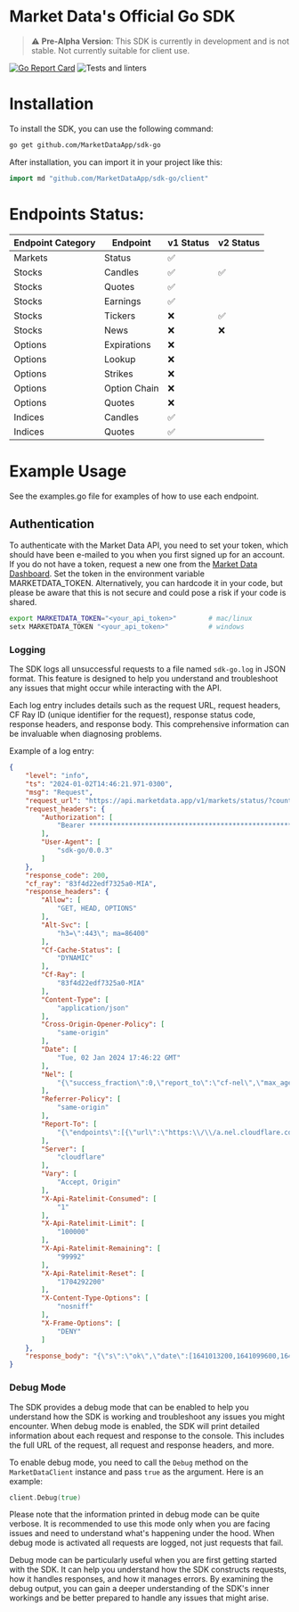 # Market Data's Official Go SDK

> :warning: **Pre-Alpha Version**: This SDK is currently in development and is not stable. Not currently suitable for client use.


[![Go Report Card](https://goreportcard.com/badge/github.com/MarketDataApp/sdk-go)](https://goreportcard.com/report/github.com/MarketDataApp/sdk-go)
![Tests and linters](https://github.com/MarketDataApp/sdk-go/actions/workflows/main.yml/badge.svg)


# Installation

To install the SDK, you can use the following command:

```bash
go get github.com/MarketDataApp/sdk-go
```

After installation, you can import it in your project like this:

```go
import md "github.com/MarketDataApp/sdk-go/client"
```

# Endpoints Status:

 | Endpoint Category | Endpoint     | v1 Status | v2 Status |
 |-------------------|--------------|-----------|-----------|
 | Markets           | Status       | ✅        |           |
 | Stocks            | Candles      | ✅        |     ✅    |
 | Stocks            | Quotes       | ✅        |           |
 | Stocks            | Earnings     | ✅        |           |
 | Stocks            | Tickers      | ❌        |     ✅    |
 | Stocks            | News         | ❌        |     ❌    |
 | Options           | Expirations  | ❌        |           |
 | Options           | Lookup       | ❌        |           |
 | Options           | Strikes      | ❌        |           |
 | Options           | Option Chain | ❌        |           |
 | Options           | Quotes       | ❌        |           |
 | Indices           | Candles      | ✅        |           |
 | Indices           | Quotes       | ✅        |           |

# Example Usage

See the examples.go file for examples of how to use each endpoint.

## Authentication

To authenticate with the Market Data API, you need to set your token, which should have been e-mailed to you when you first signed up for an account. If you do not have a token, request a new one from the [Market Data Dashboard](https://www.marketdata.app/dashboard/). Set the token in the environment variable MARKETDATA_TOKEN. Alternatively, you can hardcode it in your code, but please be aware that this is not secure and could pose a risk if your code is shared.

```bash
export MARKETDATA_TOKEN="<your_api_token>"        # mac/linux
setx MARKETDATA_TOKEN "<your_api_token>"          # windows
```

### Logging

The SDK logs all unsuccessful requests to a file named `sdk-go.log` in JSON format. This feature is designed to help you understand and troubleshoot any issues that might occur while interacting with the API.

Each log entry includes details such as the request URL, request headers, CF Ray ID (unique identifier for the request), response status code, response headers, and response body. This comprehensive information can be invaluable when diagnosing problems.

Example of a log entry:

```json
{
    "level": "info",
    "ts": "2024-01-02T14:46:21.971-0300",
    "msg": "Request",
    "request_url": "https://api.marketdata.app/v1/markets/status/?country=US&from=2022-01-01&to=2022-01-10",
    "request_headers": {
        "Authorization": [
            "Bearer **********************************************************HMD0"
        ],
        "User-Agent": [
            "sdk-go/0.0.3"
        ]
    },
    "response_code": 200,
    "cf_ray": "83f4d22edf7325a0-MIA",
    "response_headers": {
        "Allow": [
            "GET, HEAD, OPTIONS"
        ],
        "Alt-Svc": [
            "h3=\":443\"; ma=86400"
        ],
        "Cf-Cache-Status": [
            "DYNAMIC"
        ],
        "Cf-Ray": [
            "83f4d22edf7325a0-MIA"
        ],
        "Content-Type": [
            "application/json"
        ],
        "Cross-Origin-Opener-Policy": [
            "same-origin"
        ],
        "Date": [
            "Tue, 02 Jan 2024 17:46:22 GMT"
        ],
        "Nel": [
            "{\"success_fraction\":0,\"report_to\":\"cf-nel\",\"max_age\":604800}"
        ],
        "Referrer-Policy": [
            "same-origin"
        ],
        "Report-To": [
            "{\"endpoints\":[{\"url\":\"https:\\/\\/a.nel.cloudflare.com\\/report\\/v3?s=Q%2B4VIX2nQeWFotmIejRWNoVQyEYAcMsR629YlytkuffJ%2B6bzgE5cd5SjKL2yqnHehxjZH%2BuEiJaHtApfhpQxDfsoTID4d2OGdkF8H8ojSFAT%2BHqC13wGbVeZSxZOX4U1RH0%2F3iU%3D\"}],\"group\":\"cf-nel\",\"max_age\":604800}"
        ],
        "Server": [
            "cloudflare"
        ],
        "Vary": [
            "Accept, Origin"
        ],
        "X-Api-Ratelimit-Consumed": [
            "1"
        ],
        "X-Api-Ratelimit-Limit": [
            "100000"
        ],
        "X-Api-Ratelimit-Remaining": [
            "99992"
        ],
        "X-Api-Ratelimit-Reset": [
            "1704292200"
        ],
        "X-Content-Type-Options": [
            "nosniff"
        ],
        "X-Frame-Options": [
            "DENY"
        ]
    },
    "response_body": "{\"s\":\"ok\",\"date\":[1641013200,1641099600,1641186000,1641272400,1641358800,1641445200,1641531600,1641618000,1641704400,1641790800],\"status\":[\"closed\",\"closed\",\"open\",\"open\",\"open\",\"open\",\"open\",\"closed\",\"closed\",\"open\"]}"
}
```

### Debug Mode

The SDK provides a debug mode that can be enabled to help you understand how the SDK is working and troubleshoot any issues you might encounter. When debug mode is enabled, the SDK will print detailed information about each request and response to the console. This includes the full URL of the request, all request and response headers, and more.

To enable debug mode, you need to call the `Debug` method on the `MarketDataClient` instance and pass `true` as the argument. Here is an example:

```go
client.Debug(true)
```

Please note that the information printed in debug mode can be quite verbose. It is recommended to use this mode only when you are facing issues and need to understand what's happening under the hood. When debug mode is activated all requests are logged, not just requests that fail.

Debug mode can be particularly useful when you are first getting started with the SDK. It can help you understand how the SDK constructs requests, how it handles responses, and how it manages errors. By examining the debug output, you can gain a deeper understanding of the SDK's inner workings and be better prepared to handle any issues that might arise.
